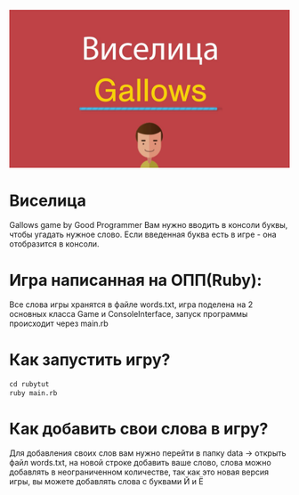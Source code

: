 ![Image alt](https://github.com/yegorch/gallows/blob/main/maxresdefault.jpg)


# Виселица

Gallows game by Good Programmer
Вам нужно вводить в консоли буквы, чтобы угадать нужное слово. Если введенная буква есть в игре - она отобразится в консоли.


# Игра написанная на ОПП(Ruby):
Все слова игры хранятся в файле words.txt, игра поделена на 2 основных класса Game и ConsoleInterface, запуск программы происходит через main.rb


# Как запустить игру?

```
cd rubytut
ruby main.rb
```


# Как добавить свои слова в игру?
Для добавления своих слов вам нужно перейти в папку data -> открыть файл words.txt, на новой строке добавить ваше слово, слова можно добавлять в неограниченном  количестве, так как это новая версия игры, вы можете добавлять слова с буквами Й и Ё
